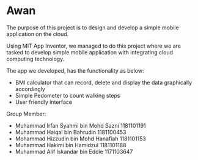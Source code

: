 # Awan

The purpose of this project is to design and develop a simple mobile application on the cloud.

Using MIT App Inventor, we managed to do this project where we are tasked to develop simple mobile application with integrating cloud computing technology.

The app we developed, has the functionality as below:
 * BMI calculator that can record, delete and display the data graphically accordingly
 * Simple Pedometer to count walking steps
 * User friendly interface
 
Group Member:

 * Muhammad Irfan Syahmi bin Mohd Sazni  1181101191
 * Muhammad Haiqal bin Bahrudin          1181100453
 * Mohammad Hizzudin bin Mohd Hanafiah   1181101153
 * Muhammad Hakimi bin Hamidzul          1181101188
 * Muhammad Alif Iskandar bin Eddie      1171103647
